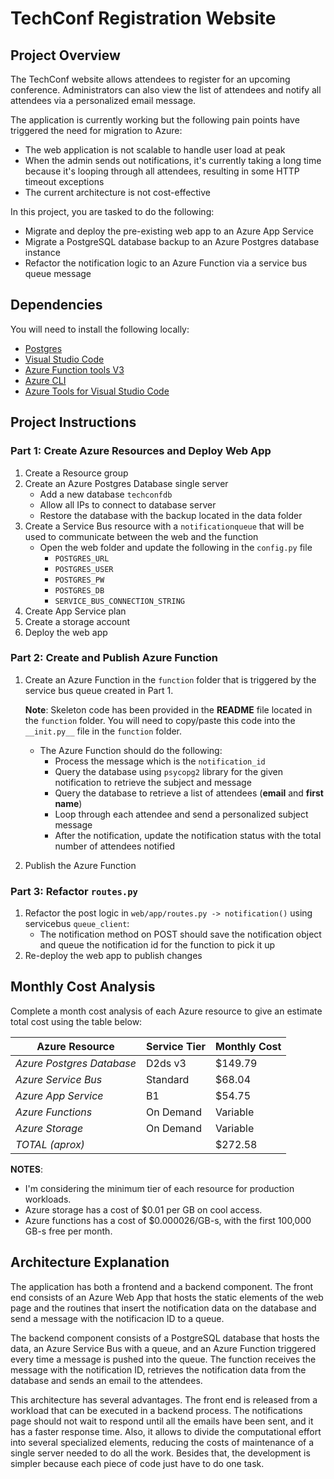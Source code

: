 # TechConf Registration Website

## Project Overview
The TechConf website allows attendees to register for an upcoming conference. Administrators can also view the list of attendees and notify all attendees via a personalized email message.

The application is currently working but the following pain points have triggered the need for migration to Azure:
 - The web application is not scalable to handle user load at peak
 - When the admin sends out notifications, it's currently taking a long time because it's looping through all attendees, resulting in some HTTP timeout exceptions
 - The current architecture is not cost-effective 

In this project, you are tasked to do the following:
- Migrate and deploy the pre-existing web app to an Azure App Service
- Migrate a PostgreSQL database backup to an Azure Postgres database instance
- Refactor the notification logic to an Azure Function via a service bus queue message

## Dependencies

You will need to install the following locally:
- [Postgres](https://www.postgresql.org/download/)
- [Visual Studio Code](https://code.visualstudio.com/download)
- [Azure Function tools V3](https://docs.microsoft.com/en-us/azure/azure-functions/functions-run-local?tabs=windows%2Ccsharp%2Cbash#install-the-azure-functions-core-tools)
- [Azure CLI](https://docs.microsoft.com/en-us/cli/azure/install-azure-cli?view=azure-cli-latest)
- [Azure Tools for Visual Studio Code](https://marketplace.visualstudio.com/items?itemName=ms-vscode.vscode-node-azure-pack)

## Project Instructions

### Part 1: Create Azure Resources and Deploy Web App
1. Create a Resource group
2. Create an Azure Postgres Database single server
   - Add a new database `techconfdb`
   - Allow all IPs to connect to database server
   - Restore the database with the backup located in the data folder
3. Create a Service Bus resource with a `notificationqueue` that will be used to communicate between the web and the function
   - Open the web folder and update the following in the `config.py` file
      - `POSTGRES_URL`
      - `POSTGRES_USER`
      - `POSTGRES_PW`
      - `POSTGRES_DB`
      - `SERVICE_BUS_CONNECTION_STRING`
4. Create App Service plan
5. Create a storage account
6. Deploy the web app

### Part 2: Create and Publish Azure Function
1. Create an Azure Function in the `function` folder that is triggered by the service bus queue created in Part 1.

      **Note**: Skeleton code has been provided in the **README** file located in the `function` folder. You will need to copy/paste this code into the `__init.py__` file in the `function` folder.
      - The Azure Function should do the following:
         - Process the message which is the `notification_id`
         - Query the database using `psycopg2` library for the given notification to retrieve the subject and message
         - Query the database to retrieve a list of attendees (**email** and **first name**)
         - Loop through each attendee and send a personalized subject message
         - After the notification, update the notification status with the total number of attendees notified
2. Publish the Azure Function

### Part 3: Refactor `routes.py`
1. Refactor the post logic in `web/app/routes.py -> notification()` using servicebus `queue_client`:
   - The notification method on POST should save the notification object and queue the notification id for the function to pick it up
2. Re-deploy the web app to publish changes

## Monthly Cost Analysis
Complete a month cost analysis of each Azure resource to give an estimate total cost using the table below:

| Azure Resource | Service Tier | Monthly Cost |
| ------------ | ------------ | ------------ |
| *Azure Postgres Database* | D2ds v3 | $149.79 |
| *Azure Service Bus*   | Standard | $68.04 |
| *Azure App Service* | B1 | $54.75 |
| *Azure Functions* | On Demand | Variable |
| *Azure Storage* | On Demand | Variable |
| *TOTAL (aprox)* |  | $272.58 |

**NOTES**:
- I'm considering the minimum tier of each resource for production workloads.
- Azure storage has a cost of $0.01 per GB on cool access.
- Azure functions has a cost of $0.000026/GB-s, with the first 100,000 GB-s free per month.

## Architecture Explanation
The application has both a frontend and a backend component. The front end consists of an Azure Web App that hosts the static elements of the web page and the routines that insert the notification data on the database and send a message with the notificacion ID to a queue.

The backend component consists of a PostgreSQL database that hosts the data, an Azure Service Bus with a queue, and an Azure Function triggered every time a message is pushed into the queue. The function receives the message with the notification ID, retrieves the notification data from the database and sends an email to the attendees.

This architecture has several advantages. The front end is released from a workload that can be executed in a backend process. The notifications page should not wait to respond until all the emails have been sent, and it has a faster response time. Also, it allows to divide the computational effort into several specialized elements, reducing the costs of maintenance of a single server needed to do all the work. Besides that, the development is simpler because each piece of code just have to do one task.
